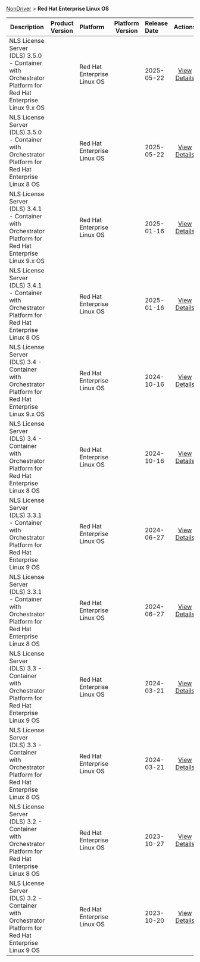 
[NonDriver](/README.md)  >  **Red Hat Enterprise Linux OS**



| Description            | Product Version    | Platform                | Platform Version           | Release Date           |             Actions              |
| ---------------------- | :----------------- | :---------------------- | -------------------------- | :--------------------- | :------------------------------: |
| NLS License Server (DLS) 3.5.0 - Container with Orchestrator Platform for Red Hat Enterprise Linux 9.x OS |  | Red Hat Enterprise Linux OS |  | 2025-05-22 | [View Details](/details/c80b7b_NLS_License_Server_(DLS)_3.5.0_-_Container_with_Orchestrator_Platform_for_Red_Hat_Enterprise_Linux_9.x_OS.md) |
| NLS License Server (DLS) 3.5.0 - Container with Orchestrator Platform for Red Hat Enterprise Linux 8 OS |  | Red Hat Enterprise Linux OS |  | 2025-05-22 | [View Details](/details/311bca_NLS_License_Server_(DLS)_3.5.0_-_Container_with_Orchestrator_Platform_for_Red_Hat_Enterprise_Linux_8_OS.md) |
| NLS License Server (DLS) 3.4.1 - Container with Orchestrator Platform for Red Hat Enterprise Linux 9.x OS |  | Red Hat Enterprise Linux OS |  | 2025-01-16 | [View Details](/details/215f6f_NLS_License_Server_(DLS)_3.4.1_-_Container_with_Orchestrator_Platform_for_Red_Hat_Enterprise_Linux_9.x_OS.md) |
| NLS License Server (DLS) 3.4.1 - Container with Orchestrator Platform for Red Hat Enterprise Linux 8 OS |  | Red Hat Enterprise Linux OS |  | 2025-01-16 | [View Details](/details/03449e_NLS_License_Server_(DLS)_3.4.1_-_Container_with_Orchestrator_Platform_for_Red_Hat_Enterprise_Linux_8_OS.md) |
| NLS License Server (DLS) 3.4 - Container with Orchestrator Platform for Red Hat Enterprise Linux 9.x OS |  | Red Hat Enterprise Linux OS |  | 2024-10-16 | [View Details](/details/a3d3f0_NLS_License_Server_(DLS)_3.4_-_Container_with_Orchestrator_Platform_for_Red_Hat_Enterprise_Linux_9.x_OS.md) |
| NLS License Server (DLS) 3.4 - Container with Orchestrator Platform for Red Hat Enterprise Linux 8 OS |  | Red Hat Enterprise Linux OS |  | 2024-10-16 | [View Details](/details/95a60b_NLS_License_Server_(DLS)_3.4_-_Container_with_Orchestrator_Platform_for_Red_Hat_Enterprise_Linux_8_OS.md) |
| NLS License Server (DLS) 3.3.1 - Container with Orchestrator Platform for Red Hat Enterprise Linux 9 OS |  | Red Hat Enterprise Linux OS |  | 2024-06-27 | [View Details](/details/0edc8a_NLS_License_Server_(DLS)_3.3.1_-_Container_with_Orchestrator_Platform_for_Red_Hat_Enterprise_Linux_9_OS.md) |
| NLS License Server (DLS) 3.3.1 - Container with Orchestrator Platform for Red Hat Enterprise Linux 8 OS |  | Red Hat Enterprise Linux OS |  | 2024-06-27 | [View Details](/details/2fa720_NLS_License_Server_(DLS)_3.3.1_-_Container_with_Orchestrator_Platform_for_Red_Hat_Enterprise_Linux_8_OS.md) |
| NLS License Server (DLS) 3.3 - Container with Orchestrator Platform for Red Hat Enterprise Linux 9 OS |  | Red Hat Enterprise Linux OS |  | 2024-03-21 | [View Details](/details/6d24b9_NLS_License_Server_(DLS)_3.3_-_Container_with_Orchestrator_Platform_for_Red_Hat_Enterprise_Linux_9_OS.md) |
| NLS License Server (DLS) 3.3 - Container with Orchestrator Platform for Red Hat Enterprise Linux 8 OS |  | Red Hat Enterprise Linux OS |  | 2024-03-21 | [View Details](/details/9d8311_NLS_License_Server_(DLS)_3.3_-_Container_with_Orchestrator_Platform_for_Red_Hat_Enterprise_Linux_8_OS.md) |
| NLS License Server (DLS) 3.2 - Container with Orchestrator Platform for Red Hat Enterprise Linux 8 OS |  | Red Hat Enterprise Linux OS |  | 2023-10-27 | [View Details](/details/2d808c_NLS_License_Server_(DLS)_3.2_-_Container_with_Orchestrator_Platform_for_Red_Hat_Enterprise_Linux_8_OS.md) |
| NLS License Server (DLS) 3.2 - Container with Orchestrator Platform for Red Hat Enterprise Linux 9 OS |  | Red Hat Enterprise Linux OS |  | 2023-10-20 | [View Details](/details/4c2f0d_NLS_License_Server_(DLS)_3.2_-_Container_with_Orchestrator_Platform_for_Red_Hat_Enterprise_Linux_9_OS.md) |
